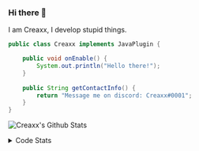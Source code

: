 ### Hi there 👋

I am Creaxx, I develop stupid things. 

```java
public class Creaxx implements JavaPlugin {

    public void onEnable() {
        System.out.println("Hello there!");
    }
    
    public String getContactInfo() {
        return "Message me on discord: Creaxx#0001";
    }
}
```

![Creaxx's Github Stats](https://github-readme-stats.vercel.app/api?username=CreaxxOG&show_icons=true&theme=dark&count_private=true)

<details>
  <summary>Code Stats</summary>

<!--START_SECTION:waka-->
![Code Time](http://img.shields.io/badge/Code%20Time-1%2C004%20hrs%2022%20mins-blue)

![Lines of code](https://img.shields.io/badge/From%20Hello%20World%20I%27ve%20Written-170%20lines%20of%20code-blue)

**🐱 My GitHub Data** 

> 🏆 832 Contributions in the Year 2022
 > 
> 📦 66.1 kB Used in GitHub's Storage 
 > 
> 🚫 Not Opted to Hire
 > 
> 📜 4 Public Repositories 
 > 
> 🔑 2 Private Repositories  
 > 
**I'm an Early 🐤** 

```text
🌞 Morning    35 commits     █░░░░░░░░░░░░░░░░░░░░░░░░   6.49% 
🌆 Daytime    269 commits    ████████████░░░░░░░░░░░░░   49.91% 
🌃 Evening    222 commits    ██████████░░░░░░░░░░░░░░░   41.19% 
🌙 Night      13 commits     ░░░░░░░░░░░░░░░░░░░░░░░░░   2.41%

```
📅 **I'm Most Productive on Saturday** 

```text
Monday       52 commits     ██░░░░░░░░░░░░░░░░░░░░░░░   9.65% 
Tuesday      53 commits     ██░░░░░░░░░░░░░░░░░░░░░░░   9.83% 
Wednesday    67 commits     ███░░░░░░░░░░░░░░░░░░░░░░   12.43% 
Thursday     75 commits     ███░░░░░░░░░░░░░░░░░░░░░░   13.91% 
Friday       49 commits     ██░░░░░░░░░░░░░░░░░░░░░░░   9.09% 
Saturday     156 commits    ███████░░░░░░░░░░░░░░░░░░   28.94% 
Sunday       87 commits     ████░░░░░░░░░░░░░░░░░░░░░   16.14%

```


📊 **This Week I Spent My Time On** 

```text
💬 Programming Languages: 
Java                     6 hrs 57 mins       ██████████████████████░░░   90.35% 
XML                      33 mins             █░░░░░░░░░░░░░░░░░░░░░░░░   7.19% 
GitIgnore file           9 mins              ░░░░░░░░░░░░░░░░░░░░░░░░░   2.12% 
YAML                     1 min               ░░░░░░░░░░░░░░░░░░░░░░░░░   0.25% 
Markdown                 0 secs              ░░░░░░░░░░░░░░░░░░░░░░░░░   0.08%

🔥 Editors: 
IntelliJ                 7 hrs 42 mins       █████████████████████████   100.0%

```

**I Mostly Code in Java** 

```text
Java                     6 repos             ███████████████░░░░░░░░░░   60.0% 
Kotlin                   3 repos             ███████░░░░░░░░░░░░░░░░░░   30.0% 
EJS                      1 repo              ██░░░░░░░░░░░░░░░░░░░░░░░   10.0%

```



 Last Updated on 06/12/2022 01:39:10 UTC
<!--END_SECTION:waka-->
</details>
